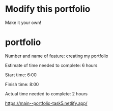 # Modify this portfolio

Make it your own! 

# portfolio
Number and name of feature: creating my portfolio

Estimate of time needed to complete: 6 hours

Start time: 6:00

Finish time: 8:00

Actual time needed to complete: 2 hours


https://main--portfolio-task5.netlify.app/
